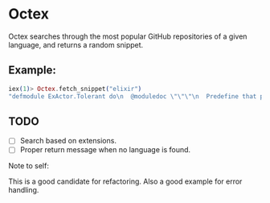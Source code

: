 Octex
=====

Octex searches through the most popular GitHub repositories of a given language, and returns a random snippet.

## Example:

```elixir
iex(1)> Octex.fetch_snippet("elixir")
"defmodule ExActor.Tolerant do\n  @moduledoc \"\"\"\n  Predefine that provides tolerant default implementation for `gen_server`\n  required functions. Default implementation will cause the `gen_server` to\n  ignore messages (e.g. calls/casts).\n\n  All ExActor macros are imported.\n\n  Example:\n\n      defmodule MyServer do\n        use ExActor.Tolerant\n        ...\n      end\n\n      # Locally registered name:\n      use ExActor.Tolerant, export: :some_registered_name\n\n      # Globally registered name:\n      use ExActor.Tolerant, export: {:global, :global_registered_name}\n  \"\"\"\n\n  defmacro __using__(opts) do\n    quote do\n      use ExActor.Behaviour.Tolerant\n\n      @generated_funs HashSet.new\n\n      import ExActor.Operations\n      import ExActor.Responders\n\n      unquote(ExActor.Helper.init_generation_state(opts))\n    end\n  end\nend"
```

## TODO

- [ ] Search based on extensions.
- [ ] Proper return message when no language is found.

Note to self: 

This is a good candidate for refactoring. Also a good example for error handling.
